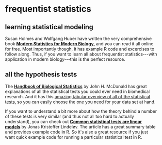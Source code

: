 # frequentist statistics

## learning statistical modeling

Susan Holmes and Wolfgang Huber have written the very comprehensive book [**Modern Statistics for Modern Biology**](https://www.huber.embl.de/msmb/), and you can read it all online for free.
Most importantly though, it has example R code and excercises to follow along.
Thus, if you want to learn all about frequentist statistics---with application in modern biology---this is the perfect resource.

## all the hypothesis tests

The [**Handbook of Biological Statistics**](http://www.biostathandbook.com/) by John H. McDonald has great explanations of all the statistical tests you could ever need in biomedical research.
And it has this [amazing tabular overview of all of the statistical tests](http://www.biostathandbook.com/testchoice.html), so you can easily choose the one you need for your data set at hand.

If you want to understand a bit more about how the theory behind a number of these tests is very similar (and thus not all too hard to actually understand), you can check out [**Common statistical tests are linear models**](https://lindeloev.github.io/tests-as-linear/) by Jonas Kristoffer Lindeløv.
The article has a great summary table and provides example code in R.
So it's also a great resource if you just want quick example code for running a particular statistical test in R.
